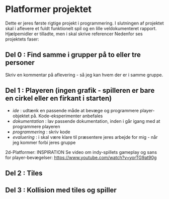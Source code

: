 # Platformer projektet

Dette er jeres første rigtige projekt i programmering. I slutningen af projektet skal i aflevere et fuldt funktionelt spil og en lille veldokumenteret rapport.
Hjælpemidler er tilladte, men i skal skrive referencer
Nedenfor ses projektets faser:

## Del 0 : Find samme i grupper på to eller tre personer
Skriv en kommentar på aflevering - så jeg kan hvem der er i samme gruppe.

## Del 1 : Playeren (ingen grafik - spilleren er bare en cirkel eller en firkant i starten)
- *ide* : udtænk en passende måde at bevæge og programmere player-objektet på. Kode-eksperimenter anbefales
- *dokumentation* : lav passende dokumentation, inden i går igang med at programmere playeren
- *programmering* : skriv kode
- *evaluering* : i skal være klare til præsentere jeres arbejde for mig - når jeg kommer forbi jeres gruppe

2d-Platformer: INSPIRATION
Se video om indy-spillets gameplay og sans for player-bevægelser:
https://www.youtube.com/watch?v=yorTG9at90g


## Del 2 : Tiles


## Del 3 : Kollision med tiles og spiller
